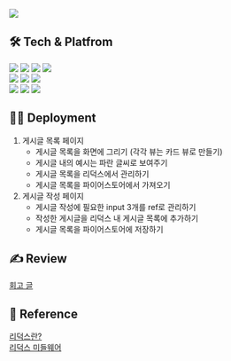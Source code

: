 ![](https://velog.velcdn.com/images/yunju/post/b2d4e1ab-08a5-4528-ac4b-167c5ae13c1a/image.gif)

## 🛠 Tech & Platfrom
<div>
<img src="https://img.shields.io/badge/Visual Studio Code-007ACC.svg?&style=for-the-badge&logo=Visual Studio Code&logoColor=white">
<img src="https://img.shields.io/badge/react-61DAFB?style=for-the-badge&logo=react&logoColor=black"> 
<img src="https://img.shields.io/badge/Firebase-FFCA28?style=for-the-badge&logo=Firebase&logoColor=white"> 
<img src="https://img.shields.io/badge/Redux-764ABC?style=for-the-badge&logo=Redux&logoColor=white"> 
</div>
<div>
<img src="https://img.shields.io/badge/React Router-CA4245?style=for-the-badge&logo=React Router&logoColor=white">
<img src="https://img.shields.io/badge/styled-components-DB7093?style=for-the-badge&logo=styled-components&logoColor=white"> 
<img src="https://img.shields.io/badge/Amazon S3-569A31?style=for-the-badge&logo=Amazon S3&logoColor=white"> 	
</div>
<div>
<img src="https://img.shields.io/badge/JavaScript-F7DF1E?style=for-the-badge&logo=JavaScript&logoColor=black"> 
<img src="https://img.shields.io/badge/HTML5-E34F26?style=for-the-badge&logo=redux&logoColor=white"> 
<img src="https://img.shields.io/badge/CSS3-1572B6?style=for-the-badge&logo=redux&logoColor=white"> 
</div>

## 🧑‍💻 Deployment
1. 게시글 목록 페이지
    - 게시글 목록을 화면에 그리기 (각각 뷰는 카드 뷰로 만들기)
    - 게시글 내의 예시는 파란 글씨로 보여주기
    - 게시글 목록을 리덕스에서 관리하기
    - 게시글 목록을 파이어스토어에서 가져오기
2. 게시글 작성 페이지
    - 게시글 작성에 필요한 input 3개를 ref로 관리하기
    - 작성한 게시글을 리덕스 내 게시글 목록에 추가하기
    - 게시글 목록을 파이어스토어에 저장하기

## ✍️ Review

[회고 글](https://velog.io/@yunju/%EC%98%81%EB%8B%A8%EC%96%B4%EC%9E%A5-%EB%A7%8C%EB%93%A4%EA%B8%B0)
    
## 📖 Reference

[리덕스란?](https://www.notion.so/Redux-Basic-cbe7b16ea3784a048d5730837520232d) <br/>
[리덕스 미들웨어](https://www.notion.so/1af87aff6c16456dabf30510966ff7f4)

